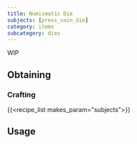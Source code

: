 ```yaml
---
title: Numismatic Die
subjects: [press_coin_die]
category: items
subcategory: dies
---
```


WIP

Obtaining
---------

### Crafting
{{<recipe_list makes_param="subjects">}}

Usage
-----
